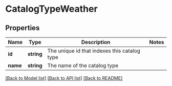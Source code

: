 # CatalogTypeWeather

## Properties
Name | Type | Description | Notes
------------ | ------------- | ------------- | -------------
**id** | **string** | The unique id that indexes this catalog type | 
**name** | **string** | The name of the catalog type | 

[[Back to Model list]](../README.md#documentation-for-models) [[Back to API list]](../README.md#documentation-for-api-endpoints) [[Back to README]](../README.md)


